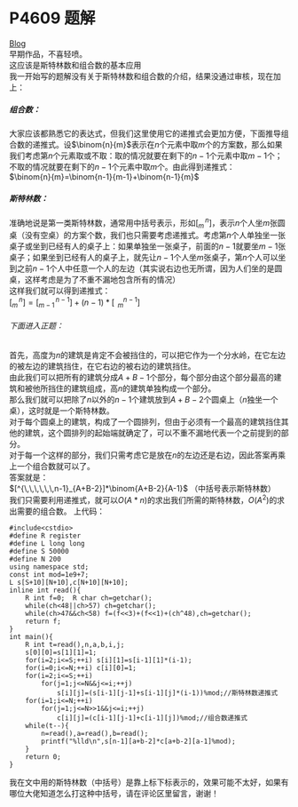 # P4609 题解

[Blog](https://www.cnblogs.com/cj-chd)  
早期作品，不喜轻喷。  
这应该是斯特林数和组合数的基本应用  
我一开始写的题解没有关于斯特林数和组合数的介绍，结果没通过审核，现在加上：  
##### 组合数：  
大家应该都熟悉它的表达式，但我们这里使用它的递推式会更加方便，下面推导组合数的递推式。设$\binom{n}{m}$表示在$n$个元素中取$m$个的方案数，那么如果我们考虑第$n$个元素取或不取：取的情况就要在剩下的$n-1$个元素中取$m-1$个；不取的情况就要在剩下的$n-1$个元素中取$m$个。由此得到递推式：  
    $\binom{n}{m}=\binom{n-1}{m-1}+\binom{n-1}{m}$
##### 斯特林数：  
准确地说是第一类斯特林数，通常用中括号表示，形如$[^{\,n}_{m}]$，表示$n$个人坐$m$张圆桌（没有空桌）的方案个数，我们也只需要考虑递推式。考虑第$n$个人单独坐一张桌子或坐到已经有人的桌子上：如果单独坐一张桌子，前面的$n-1$就要坐$m-1$张桌子；如果坐到已经有人的桌子上，就先让$n-1$个人坐$m$张桌子，第$n$个人可以坐到之前$n-1$个人中任意一个人的左边（其实说右边也无所谓，因为人们坐的是圆桌，这样考虑是为了不重不漏地包含所有的情况）  
这样我们就可以得到递推式：  
    $[^{\,n}_{m}]=[^{\,n-1}_{m-1}]+(n-1)*[^{n-1}_{\,\,\,m}]$  
###### 下面进入正题：  
首先，高度为$n$的建筑是肯定不会被挡住的，可以把它作为一个分水岭，在它左边的被左边的建筑挡住，在它右边的被右边的建筑挡住。  
由此我们可以把所有的建筑分成$A+B-1$个部分，每个部分由这个部分最高的建筑和被他所挡住的建筑组成，高$n$的建筑单独构成一个部分。  
那么我们就可以把除了$n$以外的$n-1$个建筑放到$A+B-2$个圆桌上（$n$独坐一个桌），这时就是一个斯特林数。  
对于每个圆桌上的建筑，构成了一个圆排列，但由于必须有一个最高的建筑挡住其他的建筑，这个圆排列的起始端就确定了，可以不重不漏地代表一个之前提到的部分。  
对于每一个这样的部分，我们只需考虑它是放在$n$的左边还是右边，因此答案再乘上一个组合数就可以了。  
答案就是：  
    $[^{\,\,\,\,\,\,n-1}_{A+B-2}]*\binom{A+B-2}{A-1}$
（中括号表示斯特林数）  
我们只需要利用递推式，就可以$O(A*n)$的求出我们所需的斯特林数，$O(A^2)$的求出需要的组合数。
上代码：
```
#include<cstdio>
#define R register
#define L long long
#define S 50000
#define N 200
using namespace std;
const int mod=1e9+7;
L s[S+10][N+10],c[N+10][N+10];
inline int read(){
	R int f=0;	R char ch=getchar();
	while(ch<48||ch>57) ch=getchar();
	while(ch>47&&ch<58) f=(f<<3)+(f<<1)+(ch^48),ch=getchar();
	return f;
}
int main(){
	R int t=read(),n,a,b,i,j;
	s[0][0]=s[1][1]=1;
	for(i=2;i<=S;++i) s[i][1]=s[i-1][1]*(i-1);
	for(i=0;i<=N;++i) c[i][0]=1;
	for(i=2;i<=S;++i)
		for(j=1;j<=N&&j<=i;++j)
			s[i][j]=(s[i-1][j-1]+s[i-1][j]*(i-1))%mod;//斯特林数递推式
	for(i=1;i<=N;++i)
		for(j=1;j<=N>>1&&j<=i;++j)
			c[i][j]=(c[i-1][j-1]+c[i-1][j])%mod;//组合数递推式
	while(t--){
		n=read(),a=read(),b=read();
		printf("%lld\n",s[n-1][a+b-2]*c[a+b-2][a-1]%mod);
	}
	return 0;
}
```  
我在文中用的斯特林数（中括号）是靠上标下标表示的，效果可能不太好，如果有哪位大佬知道怎么打这种中括号，请在评论区里留言，谢谢！